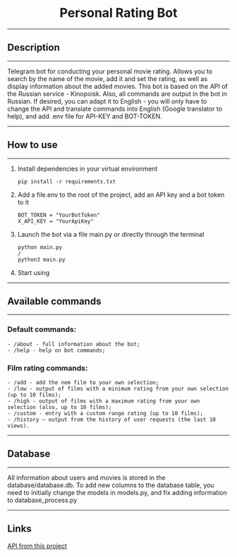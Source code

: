 # <center>Personal Rating Bot</center>

---

## Description

---

Telegram bot for conducting your personal movie rating. Allows you to search by the name of the movie, 
add it and set the rating, as well as display information about the added movies. This bot is based on the 
API of the Russian service - Kinopoisk. Also, all commands are output in the bot in Russian. If desired, 
you can adapt it to English - you will only have to change the API and translate commands into English 
(Google translator to help), and add .env file for API-KEY and BOT-TOKEN.

---

## How to use

---

1. Install dependencies in your virtual environment
    ```
    pip install -r requirements.txt
    ```
2. Add a file.env to the root of the project, add an API key and a bot token to it
    ```
    BOT_TOKEN = "YourBotToken"
    X_API_KEY = "YourApiKey"
    ```
3. Launch the bot via a file main.py or directly through the terminal
    ```
    python main.py
    /
    python3 main.py
    ```
4. Start using

---

## Available commands

---

### Default commands:
    - /about - full information about the bot;
    - /help - help on bot commands;

### Film rating commands:
    - /add - add the nem film to your own selection;
    - /low - output of films with a minimum rating from your own selection (up to 10 films);
    - /high - output of films with a maximum rating from your own selection (also, up to 10 films);
    - /custom - entry with a custom range rating (up to 10 films);
    - /history — output from the history of user requests (the last 10 views).

---

## Database

---

All information about users and movies is stored in the database/database.db. To add new columns to the database table, 
you need to initially change the models in models.py, and fix adding information to database_process.py

---

## Links

[API from this project](https://kinopoiskapiunofficial.tech/profile)

